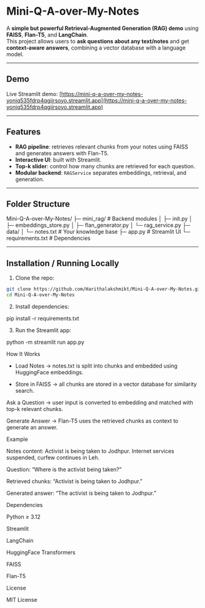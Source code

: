 # Mini-Q-A-over-My-Notes

A **simple but powerful Retrieval-Augmented Generation (RAG) demo** using **FAISS**, **Flan-T5**, and **LangChain**.  
This project allows users to **ask questions about any text/notes** and get **context-aware answers**, combining a vector database with a language model.

---

## **Demo**

Live Streamlit demo: [https://mini-q-a-over-my-notes-yonjq535fdrp4qgiirsoyo.streamlit.app](https://mini-q-a-over-my-notes-yonjq535fdrp4qgiirsoyo.streamlit.app)

---

## **Features**

- **RAG pipeline**: retrieves relevant chunks from your notes using FAISS and generates answers with Flan-T5.  
- **Interactive UI**: built with Streamlit.  
- **Top-k slider**: control how many chunks are retrieved for each question.  
- **Modular backend**: `RAGService` separates embeddings, retrieval, and generation.

---

## **Folder Structure**

Mini-Q-A-over-My-Notes/
├─ mini_rag/ # Backend modules
│ ├─ init.py
│ ├─ embeddings_store.py
│ ├─ flan_generator.py
│ └─ rag_service.py
├─ data/
│ └─ notes.txt # Your knowledge base
├─ app.py # Streamlit UI
└─ requirements.txt # Dependencies


---

## **Installation / Running Locally**

1. Clone the repo:

```bash
git clone https://github.com/Harithalakshmikt/Mini-Q-A-over-My-Notes.git
cd Mini-Q-A-over-My-Notes
```

2. Install dependencies:

pip install -r requirements.txt

3. Run the Streamlit app:

python -m streamlit run app.py

How It Works

-  Load Notes → notes.txt is split into chunks and embedded using HuggingFace embeddings.

-  Store in FAISS → all chunks are stored in a vector database for similarity search.

Ask a Question → user input is converted to embedding and matched with top-k relevant chunks.

Generate Answer → Flan-T5 uses the retrieved chunks as context to generate an answer.

Example

Notes content: Activist is being taken to Jodhpur. Internet services suspended, curfew continues in Leh.

Question: “Where is the activist being taken?”

Retrieved chunks: “Activist is being taken to Jodhpur.”

Generated answer: “The activist is being taken to Jodhpur.”

Dependencies

Python ≥ 3.12

Streamlit

LangChain

HuggingFace Transformers

FAISS

Flan-T5

License

MIT License


